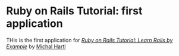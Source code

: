 # Ruby on Rails Tutorial: first application

THis is the first application for 
[*Ruby on Rails Tutorial: Learn Rails by Example*](http://railstutorial.org)
by [Michal Hartl](http://michaelhartl.com)
